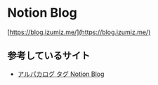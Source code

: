 # Notion Blog

[https://blog.izumiz.me/](https://blog.izumiz.me/)

## 参考しているサイト

- [アルパカログ タグ Notion Blog](https://alpacat.com/blog/tag/Notion%20Blog)

